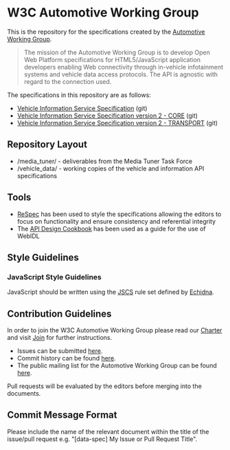 # W3C Automotive Working Group

This is the repository for the specifications created by the [Automotive Working Group](http://www.w3.org/auto/wg/).

> The mission of the Automotive Working Group is to develop Open Web Platform specifications for HTML5/JavaScript application developers enabling Web connectivity through in-vehicle infotainment systems and vehicle data access protocols. The API is agnostic with regard to the connection used.

The specifications in this repository are as follows:
- [Vehicle Information Service Specification](https://www.w3.org/TR/vehicle-information-service/) (git)
- [Vehicle Information Service Specification version 2 - CORE](https://raw.githack.com/w3c/automotive/gh-pages/spec/VISSv2_Core.html) (git)
- [Vehicle Information Service Specification version 2 - TRANSPORT](https://raw.githack.com/w3c/automotive/gh-pages/spec/VISSv2_Transport.html) (git)

## Repository Layout

- /media_tuner/ - deliverables from the Media Tuner Task Force
- /vehicle_data/ - working copies of the vehicle and information API specifications 

## Tools

- [ReSpec](https://www.w3.org/respec/) has been used to style the specifications allowing the editors to focus on functionality and ensure consistency and referential integrity
- The [API Design Cookbook](http://www.w3.org/TR/api-design/) has been used as a guide for the use of WebIDL

## Style Guidelines

### JavaScript Style Guidelines

JavaScript should be written using the [JSCS](http://jscs.info/) rule set defined by [Echidna](https://github.com/w3c/echidna/blob/master/.jscs.json).

## Contribution Guidelines

In order to join the W3C Automotive Working Group please read our [Charter](https://www.w3.org/2021/05/autowg-charter.html) and visit [Join](https://www.w3.org/groups/wg/auto/instructions) for further instructions.

- Issues can be submitted [here](https://github.com/w3c/automotive/issues).
- Commit history can be found [here](https://github.com/w3c/automotive/commits).
- The public mailing list for the Automotive Working Group can be found [here](https://lists.w3.org/Archives/Public/public-automotive/).

Pull requests will be evaluated by the editors before merging into the documents.

## Commit Message Format

Please include the name of the relevant document within the title of the issue/pull request e.g. "[data-spec] My Issue or Pull Request Title".

